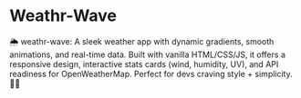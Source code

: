 # Weathr-Wave
🌦️ weathr-wave: A sleek weather app with dynamic gradients, smooth animations, and real-time data. Built with vanilla HTML/CSS/JS, it offers a responsive design, interactive stats cards (wind, humidity, UV), and API readiness for OpenWeatherMap. Perfect for devs craving style + simplicity. 🌈✨
